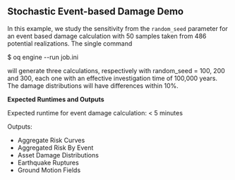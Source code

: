 Stochastic Event-based Damage Demo
----------------------------------

In this example, we study the sensitivity from the `random_seed` parameter
for an event based damage calculation with 50 samples taken from 486
potential realizations. The single command

$ oq engine --run job.ini

will generate three calculations, respectively with random_seed = 100, 200
and 300, each one with an effective investigation time of 100,000 years.
The damage distributions will have differences within 10%.

**Expected Runtimes and Outputs**

Expected runtime for event damage calculation: < 5 minutes

Outputs:

- Aggregate Risk Curves
- Aggregated Risk By Event
- Asset Damage Distributions
- Earthquake Ruptures
- Ground Motion Fields
